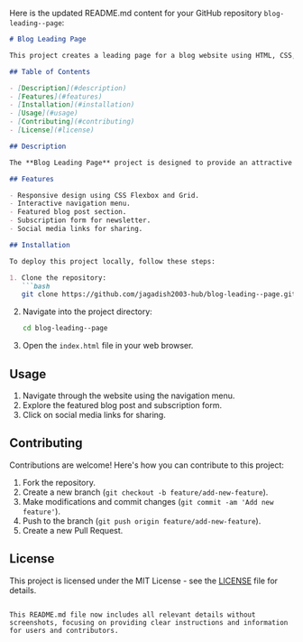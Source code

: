 Here is the updated README.md content for your GitHub repository `blog-leading--page`:

```markdown
# Blog Leading Page

This project creates a leading page for a blog website using HTML, CSS, and JavaScript.

## Table of Contents

- [Description](#description)
- [Features](#features)
- [Installation](#installation)
- [Usage](#usage)
- [Contributing](#contributing)
- [License](#license)

## Description

The **Blog Leading Page** project is designed to provide an attractive and functional landing page for a blog website. It incorporates modern web development technologies such as HTML5, CSS3 with Flexbox and Grid layout, and JavaScript for interactive elements.

## Features

- Responsive design using CSS Flexbox and Grid.
- Interactive navigation menu.
- Featured blog post section.
- Subscription form for newsletter.
- Social media links for sharing.

## Installation

To deploy this project locally, follow these steps:

1. Clone the repository:
   ```bash
   git clone https://github.com/jagadish2003-hub/blog-leading--page.git
   ```

2. Navigate into the project directory:
   ```bash
   cd blog-leading--page
   ```

3. Open the `index.html` file in your web browser.

## Usage

1. Navigate through the website using the navigation menu.
2. Explore the featured blog post and subscription form.
3. Click on social media links for sharing.

## Contributing

Contributions are welcome! Here's how you can contribute to this project:

1. Fork the repository.
2. Create a new branch (`git checkout -b feature/add-new-feature`).
3. Make modifications and commit changes (`git commit -am 'Add new feature'`).
4. Push to the branch (`git push origin feature/add-new-feature`).
5. Create a new Pull Request.

## License

This project is licensed under the MIT License - see the [LICENSE](LICENSE) file for details.
```

This README.md file now includes all relevant details without screenshots, focusing on providing clear instructions and information for users and contributors.
